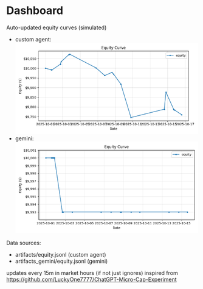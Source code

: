 # Dashboard

Auto-updated equity curves (simulated)

- custom agent: ![Equity Curve](artifacts/equity.png?v=2ec3e79)
- gemini: ![Equity Curve (Gemini)](artifacts_gemini/equity.png?v=2ec3e79)

Data sources:
- artifacts/equity.jsonl (custom agent)
- artifacts_gemini/equity.jsonl (gemini)

updates every 15m in market hours (if not just ignores)
inspired from https://github.com/LuckyOne7777/ChatGPT-Micro-Cap-Experiment